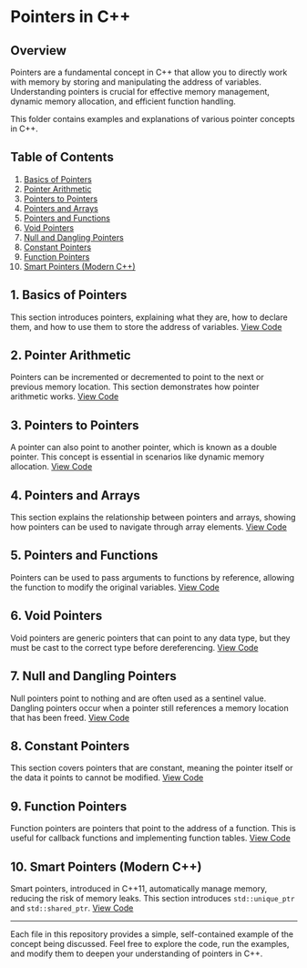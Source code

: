 # Pointers in C++

## Overview

Pointers are a fundamental concept in C++ that allow you to directly work with memory by storing and manipulating the address of variables. Understanding pointers is crucial for effective memory management, dynamic memory allocation, and efficient function handling.

This folder contains examples and explanations of various pointer concepts in C++.

## Table of Contents

1. [Basics of Pointers](01_basics_of_pointers.cpp)
2. [Pointer Arithmetic](02_pointer_arithmetic.cpp)
3. [Pointers to Pointers](03_pointer_to_pointer.cpp)
4. [Pointers and Arrays](04_pointers_and_arrays.cpp)
5. [Pointers and Functions](05_pointers_and_functions.cpp)
6. [Void Pointers](06_void_pointers.cpp)
7. [Null and Dangling Pointers](07_null_and_dangling_pointers.cpp)
8. [Constant Pointers](08_const_pointers.cpp)
9. [Function Pointers](09_function_pointers.cpp)
10. [Smart Pointers (Modern C++)](10_smart_pointers.cpp)

## 1. Basics of Pointers

This section introduces pointers, explaining what they are, how to declare them, and how to use them to store the address of variables. [View Code](01_basics_of_pointers.cpp)

## 2. Pointer Arithmetic

Pointers can be incremented or decremented to point to the next or previous memory location. This section demonstrates how pointer arithmetic works. [View Code](02_pointer_arithmetic.cpp)

## 3. Pointers to Pointers

A pointer can also point to another pointer, which is known as a double pointer. This concept is essential in scenarios like dynamic memory allocation. [View Code](03_pointer_to_pointer.cpp)

## 4. Pointers and Arrays

This section explains the relationship between pointers and arrays, showing how pointers can be used to navigate through array elements. [View Code](04_pointers_and_arrays.cpp)

## 5. Pointers and Functions

Pointers can be used to pass arguments to functions by reference, allowing the function to modify the original variables. [View Code](05_pointers_and_functions.cpp)

## 6. Void Pointers

Void pointers are generic pointers that can point to any data type, but they must be cast to the correct type before dereferencing. [View Code](06_void_pointers.cpp)

## 7. Null and Dangling Pointers

Null pointers point to nothing and are often used as a sentinel value. Dangling pointers occur when a pointer still references a memory location that has been freed. [View Code](07_null_and_dangling_pointers.cpp)

## 8. Constant Pointers

This section covers pointers that are constant, meaning the pointer itself or the data it points to cannot be modified. [View Code](08_const_pointers.cpp)

## 9. Function Pointers

Function pointers are pointers that point to the address of a function. This is useful for callback functions and implementing function tables. [View Code](09_function_pointers.cpp)

## 10. Smart Pointers (Modern C++)

Smart pointers, introduced in C++11, automatically manage memory, reducing the risk of memory leaks. This section introduces `std::unique_ptr` and `std::shared_ptr`. [View Code](10_smart_pointers.cpp)



---

Each file in this repository provides a simple, self-contained example of the concept being discussed. Feel free to explore the code, run the examples, and modify them to deepen your understanding of pointers in C++.
